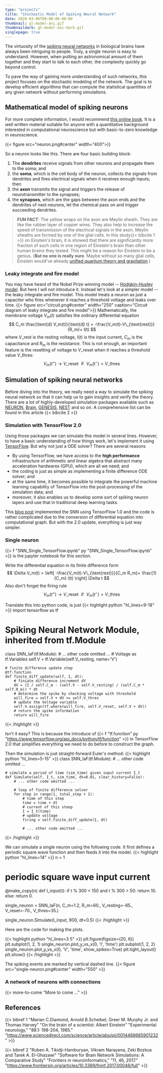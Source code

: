 ```yaml
---
type: "projects"
title: "Stochastic Model of Spiking Neural Network"
date: 2020-03-06T00:00:00-00:00
thumbnail: gl-model-ani.gif
thumbnaildark: gl-model-ani-dark.gif
singlepage: true
---
```


The virtuosity of the [spiking neural networks](https://en.wikipedia.org/wiki/Spiking_neural_network) in biological brains have always been intriguing to people. Truly, a single neuron is easy to understand. However, when putting an astronomical amount of them together and they start to talk to each other, the complexity quickly go beyond control.

To pave the way of gaining more understanding of such networks, this project focuses on the stochastic modeling of the network. The goal is to develop efficient algorithms that can compute the statistical quantities of any given network without performing simulations.

<!--more--> 

## Mathematical model of spiking neurons
For more complete information, I would recommend [this online book](https://neuronaldynamics.epfl.ch/online/index.html). It is a well written material suitable for anyone with a quantitative background interested in computational neuroscience but with basic-to-zero knowledge in neuroscience.

{{< figure src="neuron.png#center" width="400">}}

So a neuron looks like this. There are four basic building block: 

1. The **dendrites** receive signals from other neurons and propagate them to the soma; and
2. the **soma**, which is the cell body of the neuron, collects the signals from dendrites and fires electrical signals when it receives enough inputs; then
3. the **axon** transmits the signal and triggers the release of neurotransmitter to the synapses;
4. the **synapses**, which are the gaps between the axon ends and the dendrites of next neurons, let the chemical pass on and trigger succeeding dendrites.

> **FUN FACT**: The yellow wraps on the axon are Meylin sheath. They are like the rubber layer of copper wires. They also help to increase the speed of transmission of the electrical signals in the axon. Meylin sheaths are formed by one of the glial cells. In this study{{< bibcite 1 >}} on Einstein's brain, it is showed that there are significantly more fraction of such cells in one region of Einstein's brain than other human brains they tested. This might be a reason for Einstein to be a genius. (**But no one is really sure**. Maybe without so many glial cells, Einstein would've already [unified quantum theory and gravitation](https://www.livescience.com/58861-unified-field-theory.html).)


### Leaky integrate and fire model
You may have heard of the Nobel Prize winning model -- [Hodgkin-Huxley model](https://en.wikipedia.org/wiki/Hodgkin%E2%80%93Huxley_model). But here I will not introduce it. Instead let's look at a simpler model -- the leaky integrate and fire model. This model treats a neuron as just a capacitor who fires whenever it reaches a threshold voltage and leaks over time.
{{< figure src="circuit.png#center" width="250" caption="Circuit diagram of leaky integrate and fire model">}}
Mathematically, the membrane voltage $V_m(t)$ satisfies the ordinary differential equation
$$
C_m \frac{\text{d} V_m(t)}{\text{d} t} = -\frac{V_m(t)-V\_{\text{rest}}}{R_m}+ I(t) 
$$
where $V\_{\text{rest}}$ is the resting voltage, $I(t)$ is the input current, $C_m$ is the capacitance and $R_m$ is the resistance.
This is not enough, an important feature is the resetting of voltage to $V\_{\text{reset}}$ when it reaches a threshold value $V\_{\text{thres}}$:
$$
V_m(t^+) \rightarrow V\_{\text{reset}}\,\, \text{ if } \,\, V_m(t^-) = V\_{\text{thres}}
$$



## Simulation of spiking neural networks
Before diving into the theory, we really need a way to simulate the spiking neural network so that it can help us to gain insights and verify the theory. There are a lot of highly-developed simulation packages available such as [NEURON](https://neuron.yale.edu/neuron/), [Brain](https://briansimulator.org/), [GENESIS](http://genesis-sim.org/), [NEST](https://www.nest-simulator.org/) and so on. A comprehensive list can be found in this article {{< bibcite 2 >}} 

### Simulation with TensorFlow 2.0
Using those packages we can simulate this model in several lines. However, to have a basic understanding of how things work, let's implement it using [TensorFlow](https://www.tensorflow.org/). But why not just a ODE solver? There are several reasons

- By using TensorFlow, we have access to the **high performance** infrastructure of arithmetic and linear algebra that abstract many acceleration hardwares (GPU), which are all we need; and
- the coding is just as simple as implementing a finite difference ODE solver; and
- at the same time, it becomes possible to integrate the powerful machine learning capability of TensorFlow into the post-processing of the simulation data; and
- moreover, it also enables us to develop some sort of spiking neuron layers and use that in traditional deep learning tasks.

This [blog post](http://www.kaizou.org/2018/07/simulating-spiking-neurons-with-tensorflow.html) implemented the SNN using TensorFlow 1.0 and the code is rather complicated due to the conversion of differential equation into computational graph. But with the 2.0 update, everything is just way simpler.

### Single neuron
{{< f "SNN_Single_TensorFlow.ipynb" py "SNN_Single_TensorFlow.ipynb" >}} is the jupyter notebook for this section.

Write the differential equation in its finite difference form
$$
 \Delta V_m(t) = \left[ -\frac{V_m(t)-V\_{\text{rest}}}{C_m R_m}+ \frac{1}{C_m} I(t) \right] \Delta t
$$
Also don't forget the firing rule
$$
V_m(t^+) \rightarrow V\_{\text{reset}}\,\, \text{ if } \,\, V_m(t^-) = V\_{\text{thres}}
$$

Translate this into python code, is just
{{< highlight python "hl_lines=9-18" >}}
import tensorflow as tf
# Spiking Neural Network Module, inherited from tf.Module
class SNN_IaF(tf.Module):
    # ... other code omitted ...
    # Voltage as tf.Variables
    self.V = tf.Variable(self.V_resting, name='V')

    # finite difference update step
    @tf.function
    def finite_diff_update(self, I, dt):
        # finiate difference increment dV
        dV = (I / self.C_m - (self.V - self.V_resting) / (self.C_m * self.R_m)) * dt
        # determine the spike by checking voltage with threshold
        will_fire = self.V + dV >= self.V_thres
        # update the Voltage variable
        self.V.assign(tf.where(will_fire, self.V_reset, self.V + dV))
        # return the spike information
        return will_fire
{{< /highlight >}}

Isn't it easy? This is because the introduce of {{< f "tf.function" py "https://www.tensorflow.org/api_docs/python/tf/function" >}} in TensorFlow 2.0 that simplifies everything we need to do before to construct the graph.

Then the simulation is just straight-forward Euler's method:
{{< highlight python "hl_lines=5-15" >}}
class SNN_IaF(tf.Module):
    # ... other code omitted ...
    
    # simulate a period of time (sim_time) given input current I_t
    def Simulate(self, I_t, sim_time, dt=0.01, clear_history=False):
        # ... other code omitted ...

        # loop of finite difference solver
        for step in range(1, total_step + 1):
            # time of this step 
            time = time + dt
            # current of this steop
            I = I_t(time)
            # update voltage
            firing = self.finite_diff_update(I, dt)

            # ... other code omitted ...
{{< /highlight >}}

We can simulate a single neuron using the following code. It first defines a periodic square wave function and then feeds it into the model.
{{< highlight python "hl_lines=14" >}}
n = 1
# periodic square wave input current
@make_copy(n)
def I_input(t):
    if t % 300 < 150 and t % 300 > 50:
        return 10.
    else:
        return 0.

single_neuron = SNN_IaF(n, 
                        C_m=1.2, R_m=60., 
                        V_resting=-65., V_reset=-70., V_thres=35.)    

single_neuron.Simulate(I_input, 900, dt=0.5)
{{< /highlight >}}

Here are the code for making the plots.

{{< highlight python "hl_lines=3 5" >}}
plt.figure(figsize=(20, 6))
plt.subplot(1, 2, 1)
single_neuron.plot_y_vs_x(0, 'I', 'time')
plt.subplot(1, 2, 2)
single_neuron.plot_y_vs_x(0, 'V', 'time', show_spikes=True)
plt.tight_layout()
plt.show()
{{< /highlight >}}

The spiking events are marked by vertical dashed line.
{{< figure src="single-neuron.png#center" width="550" >}}

### A network of neurons with connections

{{< more-to-come "More to come ..." >}}

## References

{{< bibref 1 "Marian C.Diamond, Arnold B.Scheibel, Greer M. Murphy Jr. and Thomas Harvey" "On the brain of a scientist: Albert Einstein" "Experimental neurology," "88.1: 198-204, 1985." "https://www.sciencedirect.com/science/article/abs/pii/0014488685901232" >}}

{{< bibref 2 "Ruben A. Tikidji-Hamburyan, Vikram Narayana, Zeki Bozkus and Tarek A. El-Ghazawi" "Software for Brain Network Simulations: A Comparative Study" "Frontiers in neuroinformatics," "11, 46, 2017." "https://www.frontiersin.org/articles/10.3389/fninf.2017.00046/full" >}}
